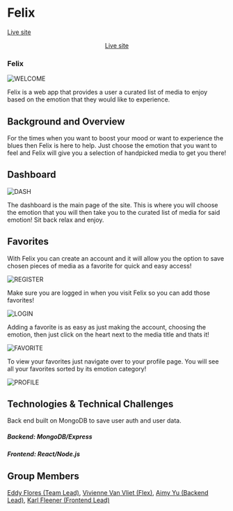 # Felix
[Live site](http://app-felix.herokuapp.com/#/)

<div align="center">
    <a href="http://app-felix.herokuapp.com/#/">Live site</a>
</div>

### Felix 

![WELCOME](https://felixgroupmern.s3.amazonaws.com/WELCOME.png)

Felix is a web app that provides a user a curated list of media to enjoy based on the emotion that they would like to experience. 

## Background and Overview

For the times when you want to boost your mood or want to experience the blues then Felix is here to help. Just choose the emotion that you want to feel and Felix will give you a selection of handpicked media to get you there!
## Dashboard

![DASH](https://felixgroupmern.s3.amazonaws.com/new-dash.png)

The dashboard is the main page of the site. This is where you will choose the emotion
that you will then take you to the curated list of media for said emotion! Sit back
relax and enjoy.

## Favorites

With Felix you can create an account and it will allow you the option to save chosen
pieces of media as a favorite for quick and easy access!

![REGISTER](https://felixgroupmern.s3.amazonaws.com/REGISTER.png)

Make sure you are logged in when you visit Felix so you can add those favorites!

![LOGIN](https://felixgroupmern.s3.amazonaws.com/LOGIN.png)

Adding a favorite is as easy as just making the account, choosing the emotion, then just click on the heart next to 
the media title and thats it!

![FAVORITE](https://felixgroupmern.s3.amazonaws.com/new-fav.png)

To view your favorites just navigate over to your profile page. You will see all your favorites sorted by its emotion category!

![PROFILE](https://felixgroupmern.s3.amazonaws.com/new-profile.png)


## Technologies & Technical Challenges

Back end built on MongoDB to save user auth and user data.

  ##### Backend: MongoDB/Express
  ##### Frontend: React/Node.js 

## Group Members 

[Eddy Flores (Team Lead)](https://github.com/makaveddy),
[Vivienne Van Vliet (Flex)](https://github.com/cleopatra2035),
[Aimy Yu (Backend Lead)](https://github.com/aimyaa),
[Karl Fleener (Frontend Lead)](https://github.com/karlfleener)

